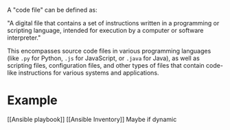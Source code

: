   
A "code file" can be defined as:

"A digital file that contains a set of instructions written in a programming or scripting language, intended for execution by a computer or software interpreter."

This encompasses source code files in various programming languages (like `.py` for Python, `.js` for JavaScript, or `.java` for Java), as well as scripting files, configuration files, and other types of files that contain code-like instructions for various systems and applications.

# Example
[[Ansible playbook]]
[[Ansible Inventory]] Maybe if dynamic
